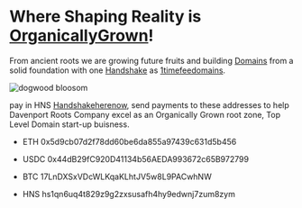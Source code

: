 # Where Shaping Reality is [OrganicallyGrown](http://davenportrootscompany.organicallygrown/)!

From ancient roots we are growing future fruits and building [Domains](http://davenportrootscompany.hempdomain/) from a solid foundation with one [Handshake](https://handshake.org/) as [1timefeedomains](http://home.1timefeedomains/).

![dogwood bloosom](https://user-images.githubusercontent.com/37987346/90586437-31d33480-e1a5-11ea-9494-48fda41b18f3.jpg)

pay in HNS [Handshakeherenow](http://hns.handshakeherenow/), send payments to these addresses to help Davenport Roots Company excel as an Organically Grown root zone, Top Level Domain start-up buisness.

- ETH 0x5d9cb07d2f78dd60be6da855a97439c631d5b456

- USDC 0x44dB29fC920D41134b56AEDA993672c65B972799

- BTC 17LnDXSxVDcWLKqaKLhtJV5w8L9PACwhNW

- HNS hs1qn6uq4t829z9g2zxsusafh4hy9edwnj7zum8zym
